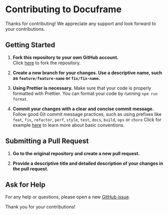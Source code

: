 # Contributing to Docuframe

Thanks for contributing! We appreciate any support and look forward to your contributions.

## Getting Started

1. **Fork this repository to your own GitHub account.**  
   Click [here](https://github.com/skredev/docuframe/fork) to fork the repository.
   
2. **Create a new branch for your changes. Use a descriptive name, such as `feature/feature-name` or `fix/fix-name`.**

3. **Using Prettier is necessary.**
   Make sure that your code is properly formatted with Prettier. You can format your code by running `npm run format`.

4. **Commit your changes with a clear and concise commit message.**
   Follow good Git commit message practices, such as using prefixes like `feat`, `fix`, `refactor`, `perf`, `style`, `test`, `docs`, `build`, `ops` or `chore`
   Click for example [here](https://gist.github.com/qoomon/5dfcdf8eec66a051ecd85625518cfd13) to learn more about basic conventions.

## Submitting a Pull Request

1. **Go to the original repository and create a new pull request.**

2. **Provide a descriptive title and detailed description of your changes in the pull request.**

## Ask for Help

For any help or questions, please open a new [GitHub issue](https://github.com/skredev/docuframe/issues/new/choose).

Thank you for your contributions!